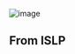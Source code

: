 ![image](https://github.com/user-attachments/assets/d4929e84-e437-43f6-b747-c62f7762b2b1)


## From ISLP
